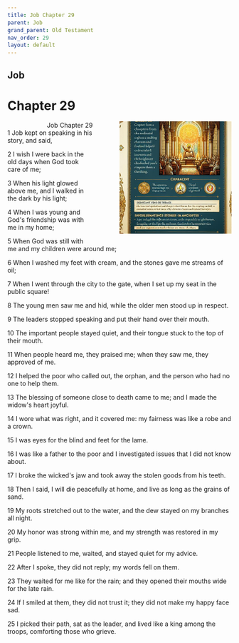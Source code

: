 ```yaml
---
title: Job Chapter 29
parent: Job
grand_parent: Old Testament
nav_order: 29
layout: default
---
```


## Job

# Chapter 29

<div style="clear: both; text-align: right;">
    <div style="max-width: 50%; height: auto; float: right; margin: 0 0 10px 10px; padding-left: 10%;">
        <img src="/assets/Image/Job/500/29.jpg" alt="Job Chapter 29" class="chapter-image">
    </div>
    <figcaption style="font-size: 14px; text-align: right;">Job Chapter 29</figcaption>
</div>
1 Job kept on speaking in his story, and said,

2 I wish I were back in the old days when God took care of me;

3 When his light glowed above me, and I walked in the dark by his light;

4 When I was young and God's friendship was with me in my home;

5 When God was still with me and my children were around me;

6 When I washed my feet with cream, and the stones gave me streams of oil;

7 When I went through the city to the gate, when I set up my seat in the public square!

8 The young men saw me and hid, while the older men stood up in respect.

9 The leaders stopped speaking and put their hand over their mouth.

10 The important people stayed quiet, and their tongue stuck to the top of their mouth.

11 When people heard me, they praised me; when they saw me, they approved of me.

12 I helped the poor who called out, the orphan, and the person who had no one to help them.

13 The blessing of someone close to death came to me; and I made the widow's heart joyful.

14 I wore what was right, and it covered me: my fairness was like a robe and a crown.

15 I was eyes for the blind and feet for the lame.

16 I was like a father to the poor and I investigated issues that I did not know about.

17 I broke the wicked's jaw and took away the stolen goods from his teeth.

18 Then I said, I will die peacefully at home, and live as long as the grains of sand.

19 My roots stretched out to the water, and the dew stayed on my branches all night.

20 My honor was strong within me, and my strength was restored in my grip.

21 People listened to me, waited, and stayed quiet for my advice.

22 After I spoke, they did not reply; my words fell on them.

23 They waited for me like for the rain; and they opened their mouths wide for the late rain.

24 If I smiled at them, they did not trust it; they did not make my happy face sad.

25 I picked their path, sat as the leader, and lived like a king among the troops, comforting those who grieve.


